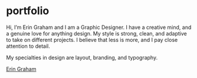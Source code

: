 # portfolio

Hi, I’m Erin Graham and I am a Graphic Designer. I have a creative mind, and a genuine love for anything design. My style is strong, clean, and adaptive to take on different projects. I believe that less is more, and I pay close attention to detail.

My specialties in design are layout, branding, and typography.

[Erin Graham](http://erin-graham.ca)